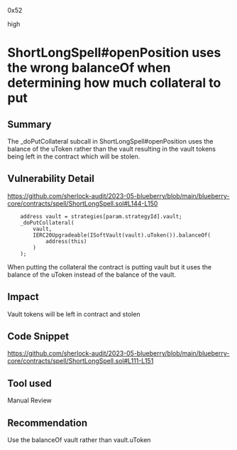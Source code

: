 0x52

high

# ShortLongSpell#openPosition uses the wrong balanceOf when determining how much collateral to put

## Summary

The _doPutCollateral subcall in ShortLongSpell#openPosition uses the balance of the uToken rather than the vault resulting in the vault tokens being left in the contract which will be stolen.

## Vulnerability Detail

https://github.com/sherlock-audit/2023-05-blueberry/blob/main/blueberry-core/contracts/spell/ShortLongSpell.sol#L144-L150

        address vault = strategies[param.strategyId].vault;
        _doPutCollateral(
            vault,
            IERC20Upgradeable(ISoftVault(vault).uToken()).balanceOf(
                address(this)
            )
        );

When putting the collateral the contract is putting vault but it uses the balance of the uToken instead of the balance of the vault.

## Impact

Vault tokens will be left in contract and stolen

## Code Snippet

https://github.com/sherlock-audit/2023-05-blueberry/blob/main/blueberry-core/contracts/spell/ShortLongSpell.sol#L111-L151

## Tool used

Manual Review

## Recommendation

Use the balanceOf vault rather than vault.uToken